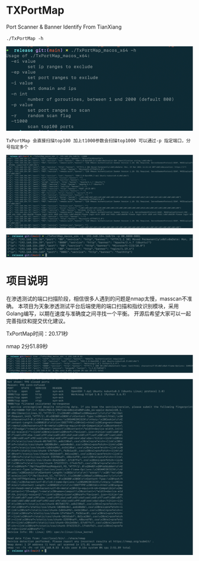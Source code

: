 # TXPortMap
Port Scanner &amp; Banner Identify From TianXiang

```
./TxPortMap -h
```

![image-20210329112056656](./img/image-20210329112056656.png)



```
TxPortMap 会直接扫描top100 加上t1000参数会扫描top1000 可以通过-p 指定端口，分号指定多个
```

![image-20210329113123457](./img/image-20210329113123457.png)

![image-20210329113409985](./img/image-20210329113409985.png)



# 项目说明
在渗透测试的端口扫描阶段，相信很多人遇到的问题是nmap太慢，masscan不准确。
本项目为天象渗透测试平台后端使用的端口扫描和指纹识别模块，采用Golang编写，以期在速度与准确度之间寻找一个平衡。
开源后希望大家可以一起完善指纹和提交优化建议。

TxPortMap时间：20.171秒

nmap 2分51.89秒

![image-20210329114458453](./img/image-20210329114458453.png)

![image-20210329114524449](./img/image-20210329114524449.png)